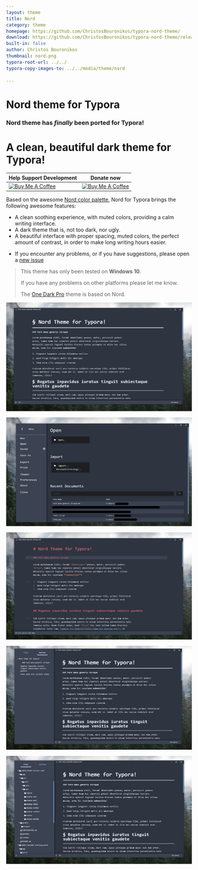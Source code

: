 ```yaml
---
layout: theme
title: Nord
category: theme
homepage: https://github.com/ChristosBouronikos/typora-nord-theme/
download: https://github.com/ChristosBouronikos/typora-nord-theme/releases/download/1.0/typora-nord-theme.zip
built-in: false
author: Christos Bouronikos
thumbnail: nord.png
typora-root-url: ../../
typora-copy-images-to: ../../media/theme/nord

---
```


# **Nord** theme for Typora

### **Nord** theme has *finally* been ported for Typora!

# A clean, beautiful dark theme for Typora!


| Help Support Development                                     | Donate now |
| ------------------------------------------------------------ | ------------------------------------------------------------ |
| <a href="https://www.buymeacoffee.com/chrisbouronikos" target="_blank"><img src="https://cdn.buymeacoffee.com/buttons/default-red.png" alt="Buy Me A Coffee" width="360" height="80"></a> | <a href="https://paypal.me/christosbouronikos" target="_blank"><img src="https://i.imgur.com/Fc70eDk.png" alt="Buy Me A Coffee" width="300" height="100"></a> |


Based on the awesome [Nord color palette](https://www.nordtheme.com/), Nord for Typora brings the following awesome features:

- A clean soothing experience, with muted colors, providing a calm writing interface.
- A dark theme that is, not too dark, nor ugly. 
- A beautiful interface with proper spacing, muted colors, the perfect amount of contrast, in order to make long writing hours easier.
* If you encounter any problems, or if you have suggestions, please open a [new issue](https://github.com/ChristosBouronikos/typora-nord-theme/issues/new)  


> This theme has only been tested on **Windows 10**. 
>
> If you have any problems on other platforms please let me know.
>
> The [One Dark Pro](https://github.com/ahanniga/typora-one-dark-pro) theme is based on Nord.

![](/media/theme/nord/nord1.png)

![](/media/theme/nord/nord2.png)

![](/media/theme/nord/nord3.png)

![](/media/theme/nord/nord4.png)

![](/media/theme/nord/nord5.png)
